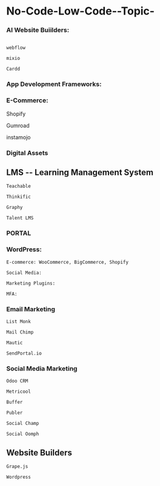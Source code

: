 # No-Code-Low-Code--Topic-


### AI Website Buiilders:
```

webflow

mixio

Cardd

```
### App Development Frameworks:

### E-Commerce:

Shopify

Gumroad

instamojo


### Digital Assets

## LMS  -- Learning Management System
```
Teachable

Thinkific

Graphy

Talent LMS
```
### PORTAL



### WordPress:
```
E-commerce: WooCommerce, BigCommerce, Shopify

Social Media:

Marketing Plugins:

MFA: 
```


### Email Marketing
```
List Monk

Mail Chimp

Mautic 

SendPortal.io
```
### Social Media Marketing

```
Odoo CRM

Metricool

Buffer

Publer

Social Champ

Social Oomph
```

## Website Builders

```
Grape.js

Wordpress
```


